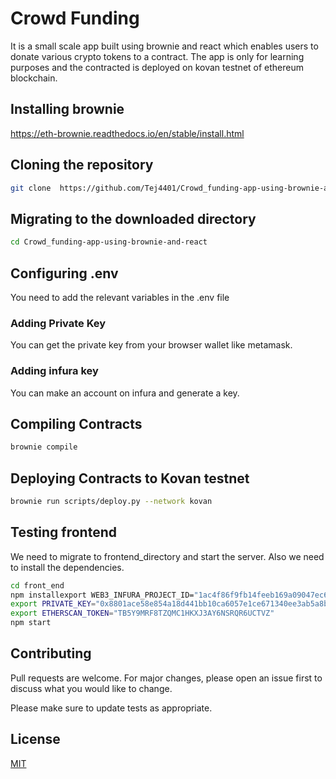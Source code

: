 # Crowd Funding

It is a small scale app built using brownie and react which enables users to donate various crypto tokens to a contract. 
The app is only for learning purposes and the contracted is deployed on kovan testnet of ethereum blockchain.

## Installing brownie
https://eth-brownie.readthedocs.io/en/stable/install.html

## Cloning the repository

```bash
git clone  https://github.com/Tej4401/Crowd_funding-app-using-brownie-and-react.git
```

## Migrating to the downloaded directory

```bash
cd Crowd_funding-app-using-brownie-and-react
```

## Configuring .env
You need to add the relevant variables in the .env file

### Adding Private Key
You can get the private key from your browser wallet like metamask.

### Adding infura key
You can make an account on infura and generate a key.

## Compiling Contracts

```bash
brownie compile
```

## Deploying Contracts to Kovan testnet

```bash
brownie run scripts/deploy.py --network kovan
```

## Testing frontend
We need to migrate to frontend_directory and start the server.
Also we need to install the dependencies.

```bash
cd front_end
npm installexport WEB3_INFURA_PROJECT_ID="1ac4f86f9fb14feeb169a09047ec6f06"
export PRIVATE_KEY="0x8801ace58e854a18d441bb10ca6057e1ce671340ee3ab5a8b1f2f50f96774bdb"
export ETHERSCAN_TOKEN="TB5Y9MRF8TZQMC1HKXJ3AY6NSRQR6UCTVZ"
npm start
```

## Contributing
Pull requests are welcome. For major changes, please open an issue first to discuss what you would like to change.

Please make sure to update tests as appropriate.

## License
[MIT](https://choosealicense.com/licenses/mit/)
